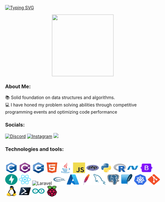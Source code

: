 [![Typing SVG](https://readme-typing-svg.demolab.com?font=Fira+Code&pause=1000&width=435&lines=Hey!+I'm+Luis+Autran.;Welcome+to+my+Github+Profile)](https://git.io/typing-svg)

<div style="display: flex; justify-content: center; align-items: center;">
    <img src="https://media.giphy.com/media/v1.Y2lkPTc5MGI3NjExcmE2cm90eGprNzVmbHdia2thMzNseTc2b3V1ejVuc2k6aTcyZmxiaiZlcD12MV9pbnRlcm5hbF9naWZfYnlfaWQmY3Q9Zw/br99SojJZ5rlfSYset/giphy.gif" width="200" height="200" align="right">

    
</div>



### About Me:
📚 Solid foundation on data structures and algorithms.<br> 💻 I have honed my problem solving abilities through competitive programming events and optimizing code performance


### Socials:
[![Discord](https://img.shields.io/badge/Discord-%237289DA.svg?logo=discord&logoColor=white)](https://discord.gg/Wildy6od) [![Instagram](https://img.shields.io/badge/Instagram-%23E4405F.svg?logo=Instagram&logoColor=white)](https://instagram.com/autran6od) <a href="mailto:luis.autran2@gmail.com"><img src="https://img.shields.io/badge/-Gmail-%23333?style=for-the-badge&logo=gmail&logoColor=white" target="_blank"></a>
### Technologies and tools:

<div style="display: inline_block"><br>
<img src="https://raw.githubusercontent.com/devicons/devicon/master/icons/c/c-original.svg" alt="C" height="35" width="40">
  <img src="https://raw.githubusercontent.com/devicons/devicon/master/icons/csharp/csharp-original.svg" alt="C#" height="35" width="40">
  <img src="https://raw.githubusercontent.com/devicons/devicon/master/icons/cplusplus/cplusplus-original.svg" alt="C++" height="35" width="40">
  <img src="https://raw.githubusercontent.com/devicons/devicon/master/icons/html5/html5-original.svg" alt="HTML5" height="35" width="40">
  <img src="https://raw.githubusercontent.com/devicons/devicon/master/icons/java/java-original.svg" alt="Java" height="35" width="40">
  <img src="https://raw.githubusercontent.com/devicons/devicon/master/icons/javascript/javascript-original.svg" alt="JavaScript" height="35" width="40">
  <img src="https://raw.githubusercontent.com/devicons/devicon/master/icons/php/php-original.svg" alt="PHP" height="35" width="40">
  <img src="https://raw.githubusercontent.com/devicons/devicon/master/icons/python/python-original.svg" alt="Python" height="35" width="40">
  <img src="https://raw.githubusercontent.com/devicons/devicon/master/icons/r/r-original.svg" alt="R" height="35" width="40">

  <!-- Frameworks y Librerías -->
  <img src="https://raw.githubusercontent.com/devicons/devicon/master/icons/dot-net/dot-net-original.svg" alt=".Net" height="35" width="40">
  <img src="https://raw.githubusercontent.com/devicons/devicon/master/icons/bootstrap/bootstrap-original.svg" alt="Bootstrap" height="35" width="40">
  <img src="https://raw.githubusercontent.com/devicons/devicon/master/icons/fastapi/fastapi-original.svg" alt="FastAPI" height="35" width="40">
  <img src="https://raw.githubusercontent.com/devicons/devicon/master/icons/react/react-original.svg" alt="React" height="35" width="40">
  <img src="https://cdn.jsdelivr.net/gh/devicons/devicon@latest/icons/laravel/laravel-original.svg" alt="Laravel" height="35" width="40">
  <img src="https://raw.githubusercontent.com/devicons/devicon/master/icons/opengl/opengl-original.svg" alt="OpenGL" height="35" width="40">

  <img src="https://raw.githubusercontent.com/devicons/devicon/master/icons/azure/azure-original.svg" alt="Azure" height="35" width="40">
  
  <!-- Herramientas de Desarrollo -->
  <img src="https://raw.githubusercontent.com/devicons/devicon/master/icons/apache/apache-original.svg" alt="Apache" height="35" width="40">
  <img src="https://raw.githubusercontent.com/devicons/devicon/master/icons/mysql/mysql-original.svg" alt="MySQL" height="35" width="40">
  <img src="https://raw.githubusercontent.com/devicons/devicon/master/icons/postgresql/postgresql-original.svg" alt="Postgres" height="35" width="40">
  <img src="https://raw.githubusercontent.com/devicons/devicon/master/icons/sqlite/sqlite-original.svg" alt="SQLite" height="35" width="40">
  <img src="https://raw.githubusercontent.com/devicons/devicon/master/icons/kubernetes/kubernetes-plain.svg" alt="Kubernetes" height="35" width="40">
  <img src="https://raw.githubusercontent.com/devicons/devicon/master/icons/git/git-original.svg" alt="GIT" height="35" width="40">
  <img src="https://raw.githubusercontent.com/devicons/devicon/master/icons/linux/linux-original.svg" alt="LINUX" height="35" width="40">
  <img src="https://raw.githubusercontent.com/devicons/devicon/master/icons/powershell/powershell-original.svg" alt="PowerShell" height="35" width="40">
  
  <!-- Hardware y Otros -->
  <img src="https://raw.githubusercontent.com/devicons/devicon/master/icons/arduino/arduino-original.svg" alt="Arduino" height="35" width="40">
  <img src="https://raw.githubusercontent.com/devicons/devicon/master/icons/raspberrypi/raspberrypi-original.svg" alt="Raspberry Pi" height="35" width="40">

</div><br>






